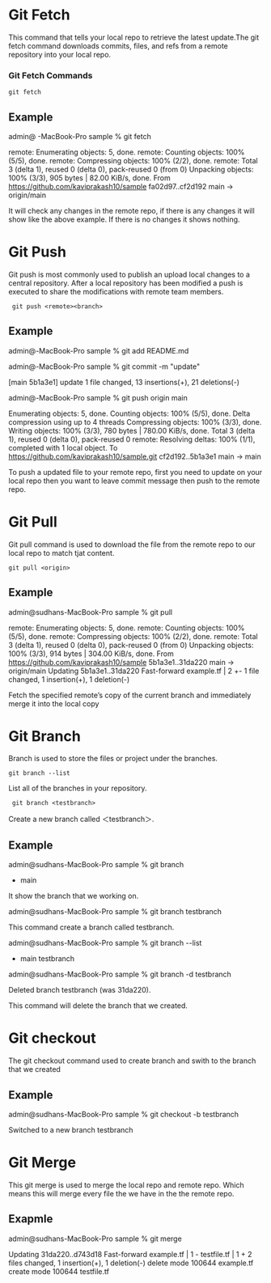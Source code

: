 # Git Fetch
This command that tells your local repo to retrieve the latest update.The git fetch command downloads commits, files, and refs from a remote repository into your local repo.  


### Git Fetch Commands 

    git fetch 

## Example
admin@ -MacBook-Pro sample % git fetch

remote: Enumerating objects: 5, done.
remote: Counting objects: 100% (5/5), done.
remote: Compressing objects: 100% (2/2), done.
remote: Total 3 (delta 1), reused 0 (delta 0), pack-reused 0 (from 0)
Unpacking objects: 100% (3/3), 905 bytes | 82.00 KiB/s, done.
From https://github.com/kaviprakash10/sample
   fa02d97..cf2d192  main       -> origin/main

It will check any changes in the remote repo, if there is any changes it will show like the above example. If there is no changes it shows nothing.

# Git Push
Git push is most commonly used to publish an upload local changes to a central repository. After a local repository has been modified a push is executed to share the modifications with remote team members.
 
     git push <remote><branch>

## Example 
admin@-MacBook-Pro sample % git add README.md

admin@-MacBook-Pro sample % git commit -m "update"

[main 5b1a3e1] update
 1 file changed, 13 insertions(+), 21 deletions(-)

admin@-MacBook-Pro sample % git push origin main

Enumerating objects: 5, done.
Counting objects: 100% (5/5), done.
Delta compression using up to 4 threads
Compressing objects: 100% (3/3), done.
Writing objects: 100% (3/3), 780 bytes | 780.00 KiB/s, done.
Total 3 (delta 1), reused 0 (delta 0), pack-reused 0
remote: Resolving deltas: 100% (1/1), completed with 1 local object.
To https://github.com/kaviprakash10/sample.git
   cf2d192..5b1a3e1  main -> main
 
 To push a updated file to your remote repo, first you need to update on your local repo then you want to leave commit message then push to the remote repo.
 
# Git Pull
 
 Git pull command is used to download the file from the remote repo to our local repo to match tjat content. 

    git pull <origin>
## Example
admin@sudhans-MacBook-Pro sample % git pull

remote: Enumerating objects: 5, done.
remote: Counting objects: 100% (5/5), done.
remote: Compressing objects: 100% (2/2), done.
remote: Total 3 (delta 1), reused 0 (delta 0), pack-reused 0 (from 0)
Unpacking objects: 100% (3/3), 914 bytes | 304.00 KiB/s, done.
From https://github.com/kaviprakash10/sample
   5b1a3e1..31da220  main       -> origin/main
Updating 5b1a3e1..31da220
Fast-forward
 example.tf | 2 +-
 1 file changed, 1 insertion(+), 1 deletion(-)
 
Fetch the specified remote’s copy of the current branch and immediately merge it into the local copy

# Git Branch 

Branch is used to store the files or project under the branches.

    git branch --list
List all of the branches in your repository. 

     git branch <testbranch>
Create a new branch called ＜testbranch＞. 

## Example 
admin@sudhans-MacBook-Pro sample % git branch  
* main

 It show the branch that we working on.

admin@sudhans-MacBook-Pro sample % git branch testbranch

 This command create a branch called testbranch.

admin@sudhans-MacBook-Pro sample % git branch --list
* main
  testbranch

admin@sudhans-MacBook-Pro sample % git branch -d testbranch

Deleted branch testbranch (was 31da220).
 
 This command will delete the branch that we created.

# Git checkout
 The git checkout command used to create branch and swith to the branch that we created

 ## Example
 admin@sudhans-MacBook-Pro sample % git checkout -b testbranch

Switched to a new branch testbranch

# Git Merge
  This git merge is used to merge the local repo and remote repo. Which means this will merge every file the we have in the the remote repo.

## Exapmle
admin@sudhans-MacBook-Pro sample % git merge

Updating 31da220..d743d18
Fast-forward
 example.tf  | 1 -
 testfile.tf | 1 +
 2 files changed, 1 insertion(+), 1 deletion(-)
 delete mode 100644 example.tf
 create mode 100644 testfile.tf